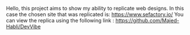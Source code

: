 Hello,  this project aims to show my ability to replicate web designs. In this case the chosen site that was replicated is: https://www.sefactory.io/
You can view the replica using the following link : https://github.com/Majed-Habli/DevVibe
